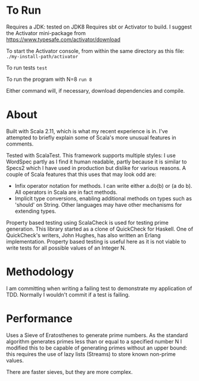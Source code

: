 To Run
======

Requires a JDK: tested on JDK8
Requires sbt or Activator to build. I suggest the Activator mini-package from https://www.typesafe.com/activator/download

To start the Activator console, from within the same directory as this file:
`./my-install-path/activator`

To run tests
`test`

To run the program with N=8
`run 8`

Either command will, if necessary, download dependencies and compile.

About
=====

Built with Scala 2.11, which is what my recent experience is in. I've attempted to briefly explain some of Scala's more
unusual features in comments.

Tested with ScalaTest. This framework supports multiple styles: I use WordSpec partly as I find it human readable,
partly because it is similar to Specs2 which I have used in production but dislike for various reasons. A couple of
Scala features that this uses that may look odd are:

* Infix operator notation for methods. I can write either a.do(b) or (a do b). All operators in Scala are in fact
 methods.
* Implicit type conversions, enabling additional methods on types such as 'should' on String. Other languages may have
other mechanisms for extending types.

Property based testing using ScalaCheck is used for testing prime generation. This library started as a clone of
 QuickCheck for Haskell. One of QuickCheck's writers, John Hughes, has also written an Erlang implementation. Property
 based testing is useful here as it is not viable to write tests for all possible values of an Integer N.

Methodology
===========

I am committing when writing a failing test to demonstrate my application of TDD. Normally I wouldn't commit if a test
is failing.

Performance
===========

Uses a Sieve of Eratosthenes to generate prime numbers. As the standard algorithm generates primes less than or equal
to a specified number N I modified this to be capable of generating primes without an upper bound: this requires the
use of lazy lists (Streams) to store known non-prime values.

There are faster sieves, but they are more complex.